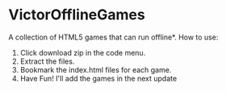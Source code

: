 # VictorOfflineGames
A collection of HTML5 games that can run offline*.
How to use:
1. Click download zip in the code menu.
2. Extract the files.
3. Bookmark the index.html files for each game.
4. Have Fun!
I'll add the games in the next update
